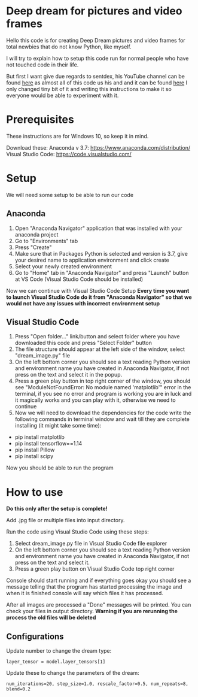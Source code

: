 
# Deep dream for pictures and video frames
Hello this code is for creating Deep Dream pictures and video frames for total newbies that do not know Python, like myself.

I will try to explain how to setup this code run for normal people who have not touched code in their life.

But first I want give due regards to sentdex, his YouTube channel can be found [here](https://www.youtube.com/user/sentdex) as almost all of this code us his and and it can be found [here](https://pythonprogramming.net/deep-dream-python-playing-neural-network-tensorflow/) I only changed tiny bit of it and writing this instructions to make it so everyone would be able to experiment with it.

# Prerequisites 
These instructions are for Windows 10, so keep it in mind.

Download these:
Anaconda v 3.7: https://www.anaconda.com/distribution/ 
Visual Studio Code: https://code.visualstudio.com/

# Setup
We will need some setup to be able to run our code 

## Anaconda

 1. Open "Anaconda Navigator" application that was installed with your anaconda project
 2. Go to "Environments" tab
 3. Press "Create"
 4. Make sure that in Packages Python is selected and version is 3.7, give your desired name to application environment and click create
 5. Select your newly created environment
 6. Go to "Home" tab in "Anaconda Navigator" and press "Launch" button at VS Code (Visual Studio Code should be installed)

Now we can continue with Visual Studio Code Setup
**Every time you want to launch Visual Studio Code do it from "Anaconda Navigator" so that we would not have any issues with incorrect environment setup**

## Visual Studio Code 

 1. Press "Open folder..." link/button and select folder where you have
    downloaded this code and press "Select Folder" button
 2. The file structure should appear at the left side of the window, select "dream_image.py" file
 3.  On the left bottom corner you should see a text reading Python version and environment name you have created in Anaconda Navigator, if not press on the text and select it in the popup. 
 4. Press a green play button in  top right corner of the window, you should see "ModuleNotFoundError: No module named 'matplotlib'" error in the terminal, if you see no error and program is working you are in luck and it magically works and you can play with it, otherwise we need to continue
 5. Now we will need to download the dependencies for the code write the following commands in terminal window and wait till they are complete installing (it might take some time):
- pip install matplotlib
- pip install tensorflow==1.14
- pip install Pillow
- pip install scipy

Now you should be able to run the program

# How to use
**Do this only after the setup is complete!**

Add .jpg file or multiple files into input directory.

Run the code using Visual Studio Code using these steps:

 1. Select dream_image.py file in Visual Studio Code file explorer
 2. On the left bottom corner you should see a text reading Python version and environment name you have created in Anaconda Navigator, if not press on the text and select it. 
 3.  Press a green play button on Visual Studio Code top right corner

Console should start running and if everything goes okay you should see a message telling that the program has started processing the image and when it is finished console will say which files it has processed. 

After all images are processed a "Done" messages will be printed.
You can check your files in output directory. **Warning if you are rerunning the process the old files will be deleted**

## Configurations

 Update number to change the dream type:

    layer_tensor = model.layer_tensors[1]

Update these to change the parameters of the dream:

    num_iterations=20, step_size=1.0, rescale_factor=0.5, num_repeats=8, blend=0.2 

